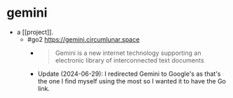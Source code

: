 # gemini

- a [[project]].
  - #go2 https://gemini.circumlunar.space
    - > Gemini is a new internet technology supporting an electronic library of interconnected text documents
    - Update (2024-06-29): I redirected Gemini to Google's as that's the one I find myself using the most so I wanted it to have the Go link.

